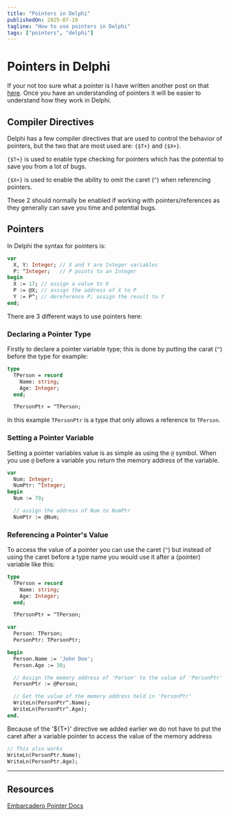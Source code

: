 ```yaml
---
title: "Pointers in Delphi"
publishedOn: 2025-07-19
tagline: "How to use pointers in Delphi"
tags: ["pointers", "delphi"]
---
```


# Pointers in Delphi

If your not too sure what a pointer is I have written another post on that
[here](/blog/what-are-pointers). Once you have an understanding of pointers it will be easier to understand how they work in Delphi.

## Compiler Directives

Delphi has a few compiler directives that are used to control the behavior of
pointers, but the two that are most used are: `{$T+}` and `{$X+}`.

`{$T+}` is used to enable type checking for pointers which has the potential to
save you from a lot of bugs.

`{$X+}` is used to enable the ability to omit the caret (`^`) when referencing
pointers.

These 2 should normally be enabled if working with pointers/references as they
generally can save you time and potential bugs.

## Pointers

In Delphi the syntax for pointers is:

```pascal
var
  X, Y: Integer; // X and Y are Integer variables
  P: ^Integer;   // P points to an Integer
begin
  X := 17; // assign a value to X
  P := @X; // assign the address of X to P
  Y := P^; // dereference P; assign the result to Y
end;
```

There are 3 different ways to use pointers here:

### Declaring a Pointer Type

Firstly to declare a pointer variable type; this is done by putting the carat
(`^`) before the type for example:

```pascal
type
  TPerson = record
    Name: string;
    Age: Integer;
  end;

  TPersonPtr = ^TPerson;
```

In this example `TPersonPtr` is a type that only allows a reference to
`TPerson`.

### Setting a Pointer Variable

Setting a pointer variables value is as simple as using the `@` symbol. When you
use `@` before a variable you return the memory address of the variable.

```pascal
var
  Num: Integer;
  NumPtr: ^Integer;
begin
  Num := 79;

  // assign the address of Num to NumPtr
  NumPtr := @Num;
```

### Referencing a Pointer's Value

To access the value of a pointer you can use the caret (`^`) but instead of using the caret before a type name you would use it after a (pointer) variable like this:

```pascal
type
  TPerson = record
    Name: string;
    Age: Integer;
  end;

  TPersonPtr = ^TPerson;

var
  Person: TPerson;
  PersonPtr: TPersonPtr;

begin
  Person.Name := 'John Doe';
  Person.Age := 30;

  // Assign the memory address of 'Person' to the value of 'PersonPtr'
  PersonPtr := @Person;

  // Get the value of the memory address held in 'PersonPtr'
  WriteLn(PersonPtr^.Name);
  WriteLn(PersonPtr^.Age);
end.
```

Because of the '${T+}' directive we added earlier we do not have to put the
caret after a variable pointer to access the value of the memory address

```pascal
// This also works
WriteLn(PersonPtr.Name);
WriteLn(PersonPtr.Age);
```

---

## Resources

[Embarcadero Pointer
Docs](<https://docwiki.embarcadero.com/RADStudio/Sydney/en/Pointers_and_Pointer_Types_(Delphi)>)
